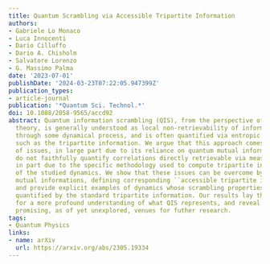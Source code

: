 ```yaml
---
title: Quantum Scrambling via Accessible Tripartite Information
authors:
- Gabriele Lo Monaco
- Luca Innocenti
- Dario Cilluffo
- Dario A. Chisholm
- Salvatore Lorenzo
- G. Massimo Palma
date: '2023-07-01'
publishDate: '2024-03-23T07:22:05.947399Z'
publication_types:
- article-journal
publication: '*Quantum Sci. Technol.*'
doi: 10.1088/2058-9565/accd92
abstract: Quantum information scrambling (QIS), from the perspective of quantum information
  theory, is generally understood as local non-retrievability of information evolved
  through some dynamical process, and is often quantified via entropic quantities
  such as the tripartite information. We argue that this approach comes with a number
  of issues, in large part due to its reliance on quantum mutual informations, which
  do not faithfully quantify correlations directly retrievable via measurements, and
  in part due to the specific methodology used to compute tripartite informations
  of the studied dynamics. We show that these issues can be overcome by using accessible
  mutual informations, defining corresponding ``accessible tripartite informations'',
  and provide explicit examples of dynamics whose scrambling properties are not properly
  quantified by the standard tripartite information. Our results lay the groundwork
  for a more profound understanding of what QIS represents, and reveal a number of
  promising, as of yet unexplored, venues for futher research.
tags:
- Quantum Physics
links:
- name: arXiv
  url: https://arxiv.org/abs/2305.19334
---
```

